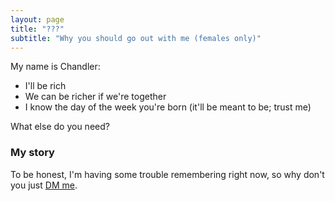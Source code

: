 ```yaml
---
layout: page
title: "???"
subtitle: "Why you should go out with me (females only)"
---
```


My name is Chandler:
- I'll be rich
- We can be richer if we're together
- I know the day of the week you're born (it'll be meant to be; trust me)

What else do you need?

### My story

To be honest, I'm having some trouble remembering right now, so why don't you just [DM me](https://www.instagram.com/csjuego/).
